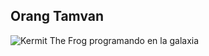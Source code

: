  
<h2>Orang Tamvan</h2> 


![Kermit The Frog programando en la galaxia](https://i.imgur.com/gOmSTjv.png)

